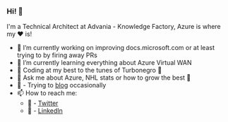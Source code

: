 ### Hi! 👋

I'm a Technical Architect at Advania - Knowledge Factory, Azure is where my ❤ is!

- 🔭 I’m currently working on improving docs.microsoft.com or at least trying to by firing away PRs
- 🌱 I’m currently learning everything about Azure Virtual WAN
- 🎸 Coding at my best to the tunes of Turbonegro 🤘
- 💬 Ask me about Azure, NHL stats or how to grow the best 🥕
- 📝 - Trying to [blog](https://blog.ivemo.se) occasionally
- 📫 How to reach me:
  - 🦅 - [Twitter](https://twitter.com/StefanIvemo)
  - 🏢 - [LinkedIn](https://www.linkedin.com/in/stefanivemo/) 


